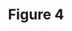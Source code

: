 ---
title: Figure 4
layout: service-map
services: 
    - url: http://atlas.cws.ucdavis.edu/arcgis/rest/services/Nitrogen_Sources_and_Loading_to_Groundwater_TR2/Fig04_Current_typical_annual_fertilization_rates/MapServer
      label: 2005 Fertilizer
---